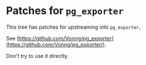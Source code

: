 # Patches for `pg_exporter`

This tree has patches for upstreaming into `pg_exporter`.

See [https://github.com/Vonng/pg_exporter](https://github.com/Vonng/pg_exporter/).

Don't try to use it directly.
